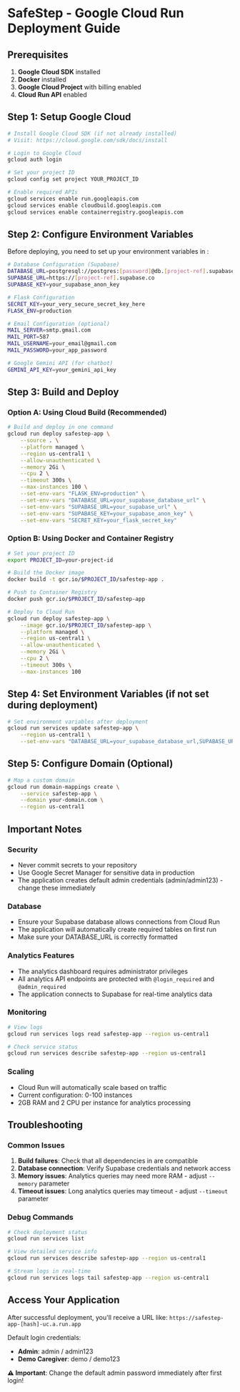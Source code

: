 # SafeStep - Google Cloud Run Deployment Guide

## Prerequisites

1. **Google Cloud SDK** installed
2. **Docker** installed
3. **Google Cloud Project** with billing enabled
4. **Cloud Run API** enabled

## Step 1: Setup Google Cloud

```bash
# Install Google Cloud SDK (if not already installed)
# Visit: https://cloud.google.com/sdk/docs/install

# Login to Google Cloud
gcloud auth login

# Set your project ID
gcloud config set project YOUR_PROJECT_ID

# Enable required APIs
gcloud services enable run.googleapis.com
gcloud services enable cloudbuild.googleapis.com
gcloud services enable containerregistry.googleapis.com
```

## Step 2: Configure Environment Variables

Before deploying, you need to set up your environment variables in <mcfile name="config.env" path="SafeStep/config.env"></mcfile>:

```bash
# Database Configuration (Supabase)
DATABASE_URL=postgresql://postgres:[password]@db.[project-ref].supabase.co:5432/postgres
SUPABASE_URL=https://[project-ref].supabase.co
SUPABASE_KEY=your_supabase_anon_key

# Flask Configuration
SECRET_KEY=your_very_secure_secret_key_here
FLASK_ENV=production

# Email Configuration (optional)
MAIL_SERVER=smtp.gmail.com
MAIL_PORT=587
MAIL_USERNAME=your_email@gmail.com
MAIL_PASSWORD=your_app_password

# Google Gemini API (for chatbot)
GEMINI_API_KEY=your_gemini_api_key
```

## Step 3: Build and Deploy

### Option A: Using Cloud Build (Recommended)

```bash
# Build and deploy in one command
gcloud run deploy safestep-app \
    --source . \
    --platform managed \
    --region us-central1 \
    --allow-unauthenticated \
    --memory 2Gi \
    --cpu 2 \
    --timeout 300s \
    --max-instances 100 \
    --set-env-vars "FLASK_ENV=production" \
    --set-env-vars "DATABASE_URL=your_supabase_database_url" \
    --set-env-vars "SUPABASE_URL=your_supabase_url" \
    --set-env-vars "SUPABASE_KEY=your_supabase_anon_key" \
    --set-env-vars "SECRET_KEY=your_flask_secret_key"
```

### Option B: Using Docker and Container Registry

```bash
# Set your project ID
export PROJECT_ID=your-project-id

# Build the Docker image
docker build -t gcr.io/$PROJECT_ID/safestep-app .

# Push to Container Registry
docker push gcr.io/$PROJECT_ID/safestep-app

# Deploy to Cloud Run
gcloud run deploy safestep-app \
    --image gcr.io/$PROJECT_ID/safestep-app \
    --platform managed \
    --region us-central1 \
    --allow-unauthenticated \
    --memory 2Gi \
    --cpu 2 \
    --timeout 300s \
    --max-instances 100
```

## Step 4: Set Environment Variables (if not set during deployment)

```bash
# Set environment variables after deployment
gcloud run services update safestep-app \
    --region us-central1 \
    --set-env-vars "DATABASE_URL=your_supabase_database_url,SUPABASE_URL=your_supabase_url,SUPABASE_KEY=your_supabase_anon_key,SECRET_KEY=your_flask_secret_key,FLASK_ENV=production"
```

## Step 5: Configure Domain (Optional)

```bash
# Map a custom domain
gcloud run domain-mappings create \
    --service safestep-app \
    --domain your-domain.com \
    --region us-central1
```

## Important Notes

### Security
- Never commit secrets to your repository
- Use Google Secret Manager for sensitive data in production
- The application creates default admin credentials (admin/admin123) - change these immediately

### Database
- Ensure your Supabase database allows connections from Cloud Run
- The application will automatically create required tables on first run
- Make sure your DATABASE_URL is correctly formatted

### Analytics Features
- The analytics dashboard requires administrator privileges
- All analytics API endpoints are protected with `@login_required` and `@admin_required`
- The application connects to Supabase for real-time analytics data

### Monitoring
```bash
# View logs
gcloud run services logs read safestep-app --region us-central1

# Check service status
gcloud run services describe safestep-app --region us-central1
```

### Scaling
- Cloud Run will automatically scale based on traffic
- Current configuration: 0-100 instances
- 2GB RAM and 2 CPU per instance for analytics processing

## Troubleshooting

### Common Issues
1. **Build failures**: Check that all dependencies in <mcfile name="requirements.txt" path="requirements.txt"></mcfile> are compatible
2. **Database connection**: Verify Supabase credentials and network access
3. **Memory issues**: Analytics queries may need more RAM - adjust `--memory` parameter
4. **Timeout issues**: Long analytics queries may timeout - adjust `--timeout` parameter

### Debug Commands
```bash
# Check deployment status
gcloud run services list

# View detailed service info
gcloud run services describe safestep-app --region us-central1

# Stream logs in real-time
gcloud run services logs tail safestep-app --region us-central1
```

## Access Your Application

After successful deployment, you'll receive a URL like:
`https://safestep-app-[hash]-uc.a.run.app`

Default login credentials:
- **Admin**: admin / admin123
- **Demo Caregiver**: demo / demo123

**⚠️ Important**: Change the default admin password immediately after first login!
